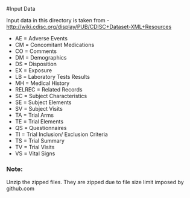 
#Input Data 

Input data in this directory is taken from - http://wiki.cdisc.org/display/PUB/CDISC+Dataset-XML+Resources

* AE = Adverse Events
* CM = Concomitant Medications
* CO = Comments
* DM = Demographics
* DS = Disposition
* EX = Exposure
* LB = Laboratory Tests Results
* MH = Medical History
* RELREC = Related Records
* SC = Subject Characteristics
* SE = Subject Elements
* SV = Subject Visits
* TA = Trial Arms
* TE = Trial Elements
* QS = Questionnaires
* TI = Trial Inclusion/ Exclusion Criteria
* TS = Trial Summary
* TV = Trial Visits
* VS = Vital Signs




### Note: 

Unzip the zipped files. They are zipped due to file size limit imposed by github.com